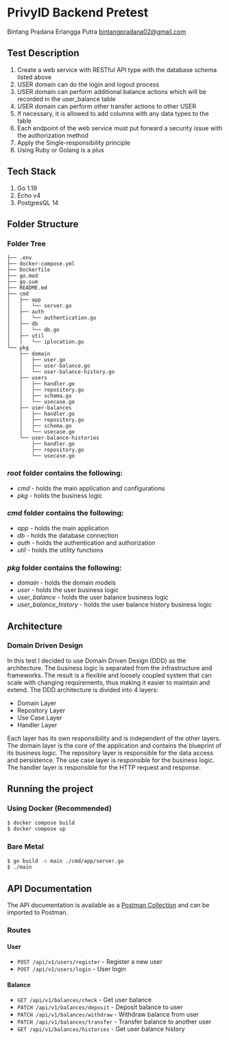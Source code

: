 # PrivyID Backend Pretest
Bintang Pradana Erlangga Putra
bintangpradana02@gmail.com

## Test Description
1. Create a web service with RESTful API type with the database schema listed above
2. USER domain can do the login and logout process
3. USER domain can perform additional balance actions which will be recorded in the user_balance table
4. USER domain can perform other transfer actions to other USER
5. If necessary, it is allowed to add columns with any data types to the table
6. Each endpoint of the web service must put forward a security issue with the authorization method
7. Apply the Single-responsibility principle
8. Using Ruby or Golang is a plus

## Tech Stack
1. Go 1.19
2. Echo v4
3. PostgresQL 14

## Folder Structure
### Folder Tree

```
├── .env
├── docker-compose.yml
├── Dockerfile
├── go.mod
├── go.sum
├── README.md
├── cmd
│   ├── app
│   │   └── server.go
│   ├── auth
│   │   └── authentication.go
│   ├── db
│   │   └── db.go
│   ├── util
│   │   └── iplocation.go
└── pkg
    ├── domain
    │   ├── user.go
    │   ├── user-balance.go
    │   └── user-balance-history.go
    ├── users
    │   ├── handler.go
    │   ├── repository.go
    │   ├── schema.go
    │   └── usecase.go
    ├── user-balances
    │   ├── handler.go
    │   ├── repository.go
    │   ├── schema.go
    │   └── usecase.go
    └── user-balance-histories
        ├── handler.go
        ├── repository.go
        └── usecase.go
```

### _root_ folder contains the following:
+ _cmd_ - holds the main application and configurations
+ _pkg_ - holds the business logic

### _cmd_ folder contains the following:
+ _app_ - holds the main application
+ _db_ - holds the database connection
+ _auth_ - holds the authentication and authorization
+ _util_ - holds the utility functions

### _pkg_ folder contains the following:
+ _domain_ - holds the domain models
+ _user_ - holds the user business logic
+ _user_balance_ - holds the user balance business logic
+ _user_balance_history_ - holds the user balance history business logic


## Architecture
### Domain Driven Design
In this test I decided to use Domain Driven Design (DDD) as the architecture. The business logic is separated from the infrastructure and frameworks. The result is a flexible and loosely coupled system that can scale with changing requirements, thus making it easier to maintain and extend.
The DDD architecture is divided into 4 layers:
+ Domain Layer
+ Repository Layer
+ Use Case Layer
+ Handler Layer

Each layer has its own responsibility and is independent of the other layers. The domain layer is the core of the application and contains the blueprint of its business logic. The repository layer is responsible for the data access and persistence. The use case layer is responsible for the business logic. The handler layer is responsible for the HTTP request and response.

## Running the project
### Using Docker (Recommended)
```sh
$ docker compose build
$ docker compose up
```
### Bare Metal
```sh
$ go build -o main ./cmd/app/server.go
$ ./main
```

## API Documentation
The API documentation is available as a [Postman Collection](api-docs.json) and can be imported to Postman.
### Routes
#### User
+ `POST /api/v1/users/register` - Register a new user
+ `POST /api/v1/users/login` - User login
#### Balance
+ `GET /api/v1/balances/check` - Get user balance
+ `PATCH /api/v1/balances/deposit` - Deposit balance to user
+ `PATCH /api/v1/balances/withdraw` - Withdraw balance from user
+ `PATCH /api/v1/balances/transfer` - Transfer balance to another user
+ `GET /api/v1/balances/histories` - Get user balance history